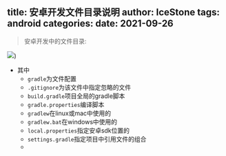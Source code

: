 title: 安卓开发文件目录说明
author: IceStone 
tags: android
categories: 
date: 2021-09-26
---
> 安卓开发中的文件目录:

![](/images/ep4qd9rcf2.png))



- 其中
  - `gradle`为文件配置
  - `.gitignore`为该文件中指定忽略的文件
  - `build.gradle`项目全局的gradle脚本
  - `gradle.properties`编译脚本
  - `gradlew`在linux或mac中使用的
  - `gradlew.bat`在windows中使用的
  - `local.properties`指定安卓sdk位置的
  - `settings.gradle`指定项目中引用文件的组合
  - 